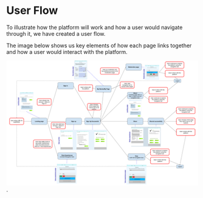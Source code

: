 # User Flow 

To illustrate how the platform will work and how a user would navigate through it, we have created a user flow. 

The image below shows us key elements of how each page links together and how a user would interact with the platform.

![Image of flow chart describing navigation between different pages of the platform](user-flow.png).

